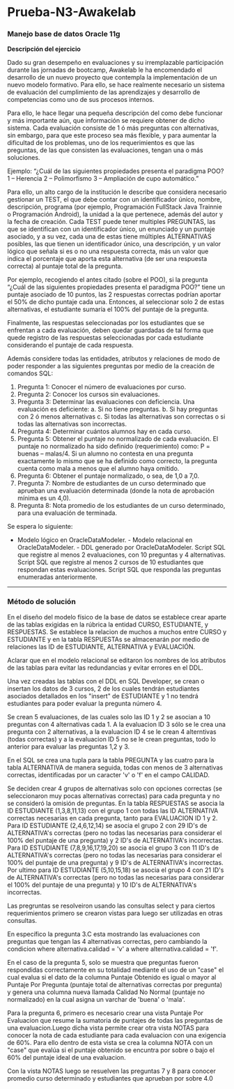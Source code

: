 # Prueba-N3-Awakelab
<h3>Manejo base de datos Oracle 11g </h3>

<b> Descripción del ejercicio </b>

Dado su gran desempeño en evaluaciones y su irremplazable participación durante las jornadas de bootcamp, Awakelab le ha encomendado el desarrollo de un nuevo proyecto que contempla la implementación de un nuevo modelo formativo. Para ello, se hace realmente necesario un sistema de evaluación del cumplimiento de las aprendizajes y desarrollo de competencias como uno de sus procesos internos.

Para ello, le hace llegar una pequeña descripción del como debe funcionar y más importante aún, que información se requiere obtener de dicho sistema. Cada evaluación consiste de 1 ó más preguntas con alternativas, sin embargo, para que este proceso sea más flexible, y para aumentar la dificultad de los problemas, uno de los requerimientos es que las preguntas, de las que consisten las evaluaciones, tengan una o más soluciones.

Ejemplo: “¿Cuál de las siguientes propiedades presenta el paradigma POO? 1 – Herencia 2 – Polimorfismo 3 – Ampliación de cupo automático.”

Para ello, un alto cargo de la institución le describe que considera necesario gestionar un TEST, el que debe contar con un identificador único, nombre, descripción, programa (por ejemplo, Programación FullStack Java Trainnie o Programación Android), la unidad a la que pertenece, además del autor y la fecha de creación. Cada TEST puede tener multiples PREGUNTAS, las que se identifican con un identificador único, un enunciado y un puntaje asociado, y a su vez, cada una de estas tiene múltiples ALTERNATIVAS posibles, las que tienen un identificador único, una descripción, y un valor lógico que señala si es o no una respuesta correcta, más un valor que indica el porcentaje que aporta esta alternativa (de ser una respuesta correcta) al puntaje total de la pregunta.

Por ejemplo, recogiendo el antes citado (sobre el POO), si la pregunta “¿Cuál de las siguientes propiedades presenta el paradigma POO?” tiene un puntaje asociado de 10 puntos, las 2 respuestas correctas podrían aportar el 50% de dicho puntaje cada una. Entonces, al seleccionar solo 2 de estas alternativas, el estudiante sumaría el 100% del puntaje de la pregunta.

Finalmente, las respuestas seleccionadas por los estudiantes que se enfrentan a cada evaluación, deben quedar guardadas de tal forma que quede registro de las respuestas seleccionadas por cada estudiante considerando el puntaje de cada respuesta.

Además considere todas las entidades, atributos y relaciones de modo de poder responder a las siguientes preguntas por medio de la creación de comandos SQL:

  1. Pregunta 1: Conocer el número de evaluaciones por curso. 
  2. Pregunta 2: Conocer los cursos sin evaluaciones. 
  3. Pregunta 3: Determinar las evaluaciones con deficiencia. Una evaluación es deficiente: a. Si no tiene preguntas. b. Si hay preguntas con 2 ó menos alternativas c. Si todas las alternativas son correctas o si todas las alternativas son incorrectas.
  4. Pregunta 4: Determinar cuántos alumnos hay en cada curso. 
  5. Pregunta 5: Obtener el puntaje no normalizado de cada evaluación. El puntaje no normalizado ha sido definido (requerimiento) como: P = buenas – malas/4. Si un alumno no contesta en una pregunta exactamente lo mismo que se ha definido como correcto, la pregunta cuenta como mala a menos que el alumno haya omitido.
  6. Pregunta 6: Obtener el puntaje normalizado, o sea, de 1,0 a 7,0. 
  7. Pregunta 7: Nombre de estudiantes de un curso determinado que aprueban una evaluación determinada (donde la nota de aprobación mínima es un 4,0).
  8. Pregunta 8: Nota promedio de los estudiantes de un curso determinado, para una evaluación de terminada.

Se espera lo siguiente:

- Modelo lógico en OracleDataModeler. - Modelo relacional en OracleDataModeler. - DDL generado por OracleDataModeler. Script SQL que registre al menos 2 evaluaciones, con 10 preguntas y 4 alternativas.
Script SQL que registre al menos 2 cursos de 10 estudiantes que respondan estas evaluaciones.
Script SQL que responda las preguntas enumeradas anteriormente.

<hr>

<h3> Método de solución </h3>

En el diseño del modelo físico de la base de datos se establece crear aparte de las tablas exigidas en la rúbrica la entidad CURSO, ESTUDIANTE, y RESPUESTAS. Se establece la relacion de muchos a muchos entre CURSO y ESTUDIANTE y en la tabla RESPUESTAs se almacenarán   por medio de relaciones las ID de ESTUDIANTE, ALTERNATIVA y EVALUACIÓN. 

Aclarar que en el modelo relacional se editaron los nombres de los atributos de las tablas para evitar las redundancias y evitar errores en el DDL.

Una vez creadas las tablas con el DDL en SQL Developer, se crean o insertan los datos de 3 cursos, 2 de los cuales tendrán estudiantes asociados detallados en los "insert" de ESTUDIANTE y 1 no tendrá estudiantes para poder evaluar la pregunta número 4.

Se crean 5 evaluaciones, de las cuales solo las ID 1 y 2 se asocian a 10 preguntas con 4 alternativas cada 1. A la evaluacion ID 3 sólo se le crea una pregunta con 2 alternativas, a la evaluacion ID 4 se le crean 4 alterntivas (todas correctas) y a la evaluacion ID 5 no se le crean preguntas, todo lo anterior para evaluar las preguntas 1,2 y 3.

En el SQL se crea una tupla para la tabla PREGUNTA y las cuatro para la tabla ALTERNATIVA de manera seguida, todas con menos de 3 alternativas correctas, identificadas por un caracter 'v' o 'f' en el campo CALIDAD. 

Se deciden crear 4 grupos de alternativas solo con opciones correctas (se seleccionaron muy pocas alternativas correctas) para cada pregunta y no se consideró la omisión de preguntas. En la tabla RESPUESTAS se asocia la ID ESTUDIANTE (1,3,8,11,13) con el grupo 1 con todas las ID ALTERNATIVA correctas necesarias en cada pregunta, tanto para EVALUACION ID 1 y 2. Para  ID ESTUDIANTE (2,4,6,12,14) se asocia el grupo 2 con 29 ID's de ALTERNATIVA's correctas (pero no todas las necesarias para considerar el 100% del puntaje de una pregunta) y 2 ID's de ALTERNATIVA's incorrectas. Para  ID ESTUDIANTE (7,8,9,16,17,19,20) se asocia el grupo 3 con 11 ID's de ALTERNATIVA's correctas (pero no todas las necesarias para considerar el 100% del puntaje de una pregunta) y 9 ID's de ALTERNATIVA's incorrectas. Por ultimo para  ID ESTUDIANTE (5,10,15,18) se asocia el grupo 4 con 21 ID's de ALTERNATIVA's correctas (pero no todas las necesarias para considerar el 100% del puntaje de una pregunta) y 10 ID's de ALTERNATIVA's incorrectas. 

Las pregruntas se resolveiron usando las consultas select y para ciertos requerimientos primero se crearon vistas para luego ser utilizadas en otras consultas.

En específico la pregunta 3.C esta mostrando las evaluaciones con preguntas que tengan las 4 alternativas correctas, pero cambiando la condicion where alternativa.calidad = 'v' a where alternativa.calidad = 'f'.

En el caso de la pregunta 5, solo se muestra que preguntas fueron respondidas correctamente en su totalidad mediante el uso de un "case" el cual evalua si el dato de la columna Puntaje Obtenido es igual o mayor al Puntaje Por Pregunta (puntaje total de alternativas correctas por pregunta) y genera una columna nueva llamada Calidad No Normal (puntaje no normalizado) en la cual asigna un varchar de 'buena' o 'mala'. 

Para la pregunta 6, primero es necesario crear una vista Puntaje Por Evaluacion que resume la sumatoria de puntajes de todas las preguntas de una evaluacion.Luego dicha vista permite crear otra vista NOTAS para conocer la nota de cada estudiante para cada evaluacion con una exigencia de 60%. Para ello dentro de esta vista se crea la columna NOTA con un "case" que evalúa si el puntaje obtenido se encuntra por sobre o bajo el 60% del puntaje ideal de una evaluacion.

Con la vista NOTAS luego se resuelven las preguntas 7 y 8 para conocer promedio curso determinado y estudiantes que aprueban por sobre 4.0

